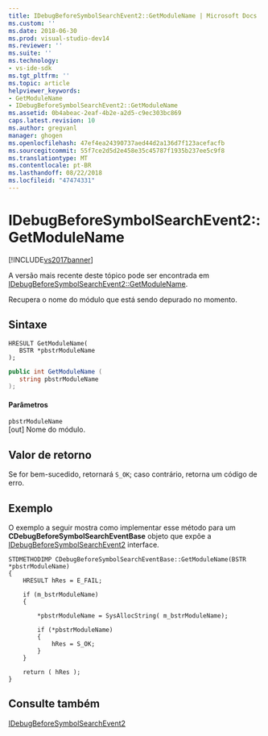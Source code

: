 ```yaml
---
title: IDebugBeforeSymbolSearchEvent2::GetModuleName | Microsoft Docs
ms.custom: ''
ms.date: 2018-06-30
ms.prod: visual-studio-dev14
ms.reviewer: ''
ms.suite: ''
ms.technology:
- vs-ide-sdk
ms.tgt_pltfrm: ''
ms.topic: article
helpviewer_keywords:
- GetModuleName
- IDebugBeforeSymbolSearchEvent2::GetModuleName
ms.assetid: 0b4abeac-2eaf-4b2e-a2d5-c9ec303bc869
caps.latest.revision: 10
ms.author: gregvanl
manager: ghogen
ms.openlocfilehash: 47ef4ea24390737aed44d2a136d7f123acefacfb
ms.sourcegitcommit: 55f7ce2d5d2e458e35c45787f1935b237ee5c9f8
ms.translationtype: MT
ms.contentlocale: pt-BR
ms.lasthandoff: 08/22/2018
ms.locfileid: "47474331"
---
```

# <a name="idebugbeforesymbolsearchevent2getmodulename"></a>IDebugBeforeSymbolSearchEvent2::GetModuleName
[!INCLUDE[vs2017banner](../../../includes/vs2017banner.md)]

A versão mais recente deste tópico pode ser encontrada em [IDebugBeforeSymbolSearchEvent2::GetModuleName](https://docs.microsoft.com/visualstudio/extensibility/debugger/reference/idebugbeforesymbolsearchevent2-getmodulename).  
  
Recupera o nome do módulo que está sendo depurado no momento.  
  
## <a name="syntax"></a>Sintaxe  
  
```cpp#  
HRESULT GetModuleName(   
   BSTR *pbstrModuleName  
);  
```  
  
```csharp  
public int GetModuleName (  
   string pbstrModuleName  
);  
```  
  
#### <a name="parameters"></a>Parâmetros  
 `pbstrModuleName`  
 [out] Nome do módulo.  
  
## <a name="return-value"></a>Valor de retorno  
 Se for bem-sucedido, retornará `S_OK`; caso contrário, retorna um código de erro.  
  
## <a name="example"></a>Exemplo  
 O exemplo a seguir mostra como implementar esse método para um **CDebugBeforeSymbolSearchEventBase** objeto que expõe a [IDebugBeforeSymbolSearchEvent2](../../../extensibility/debugger/reference/idebugbeforesymbolsearchevent2.md) interface.  
  
```cpp#  
STDMETHODIMP CDebugBeforeSymbolSearchEventBase::GetModuleName(BSTR *pbstrModuleName)  
{  
    HRESULT hRes = E_FAIL;  
  
    if (m_bstrModuleName)  
    {  
  
        *pbstrModuleName = SysAllocString( m_bstrModuleName);  
  
        if (*pbstrModuleName)  
        {  
            hRes = S_OK;  
        }  
    }  
  
    return ( hRes );  
}  
```  
  
## <a name="see-also"></a>Consulte também  
 [IDebugBeforeSymbolSearchEvent2](../../../extensibility/debugger/reference/idebugbeforesymbolsearchevent2.md)

